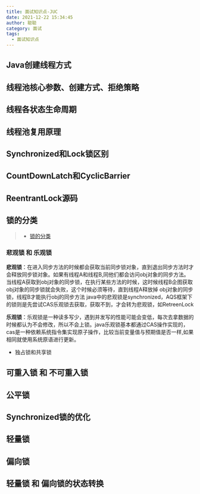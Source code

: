 ```yaml
---
title: 面试知识点-JUC
date: 2021-12-22 15:34:45
author: 聪聪
category: 面试
tags:
  - 面试知识点
---
```




## Java创建线程方式

## 线程池核心参数、创建方式、拒绝策略

## 线程各状态生命周期

## 线程池复用原理

## Synchronized和Lock锁区别

## CountDownLatch和CyclicBarrier

## ReentrantLock源码


## 锁的分类
> + [锁的分类](https://blog.csdn.net/oheg2010/article/details/89850181)
### 悲观锁 和 乐观锁
**悲观锁**：在进入同步方法的时候都会获取当前同步锁对象，直到退出同步方法时才会释放同步锁对象。如果有线程A和线程B,同他们都会访问obj对象的同步方法。当线程A获取到obj对象的同步锁，在执行某些方法的时候，这时候线程B企图获取 obj对象的同步锁就会失败，这个时候必须等待，直到线程A释放掉 obj对象的同步锁，线程B才能执行obj的同步方法
java中的悲观锁是synchronized，AQS框架下的锁则是先尝试CAS乐观锁去获取，获取不到，才会转为悲观锁，如RetreenLock

**乐观锁**：乐观锁是一种读多写少，遇到并发写的性能可能会变低，每次去拿数据的时候都认为不会修改，所以不会上锁。java乐观锁基本都通过CAS操作实现的，cas是一种依赖系统指令集实现原子操作，比较当前变量值与预期值是否一样,如果相同就使用系统原语进行更新。



+ 独占锁和共享锁


## 可重入锁 和 不可重入锁

## 公平锁

## Synchronized锁的优化

## 轻量锁

## 偏向锁

## 轻量锁 和 偏向锁的状态转换